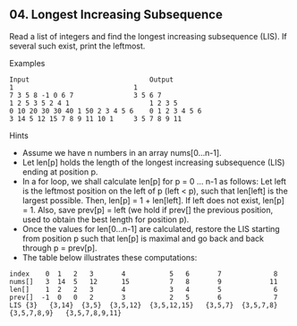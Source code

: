 ## 04. Longest Increasing Subsequence

Read a list of integers and find the longest increasing subsequence (LIS). If several such exist, print the leftmost.

Examples
```
Input	                           Output
1	                           1
7 3 5 8 -1 0 6 7        	   3 5 6 7
1 2 5 3 5 2 4 1	                   1 2 3 5
0 10 20 30 30 40 1 50 2 3 4 5 6	   0 1 2 3 4 5 6
3 14 5 12 15 7 8 9 11 10 1	   3 5 7 8 9 11
```

Hints
- Assume we have n numbers in an array nums[0…n-1].
- Let len[p] holds the length of the longest increasing subsequence (LIS) ending at position p.
- In a for loop, we shall calculate len[p] for p = 0 … n-1 as follows: Let left is the leftmost position on the left of p (left < p), such that len[left] is the largest possible. Then, len[p] = 1 + len[left]. If left does not exist, len[p] = 1. Also, save prev[p] = left (we hold if prev[] the previous position, used to obtain the best length for position p).
- Once the values for len[0…n-1] are calculated, restore the LIS starting from position p such that len[p] is maximal and go back and back through p = prev[p].
- The table below illustrates these computations:

```
index	 0	1	2	3	    4	        5	6	    7	          8		
nums[]	 3	14	5	12	    15	        7	8	    9	         11	
len[]	 1	2	2	3	    4	        3	4	    5	          6		
prev[]	-1	0	0	2	    3	        2	5	    6	          7		
LIS	{3}   {3,14}  {3,5}  {3,5,12}  {3,5,12,15}   {3,5,7}  {3,5,7,8}	 {3,5,7,8,9}   {3,5,7,8,9,11}
```
